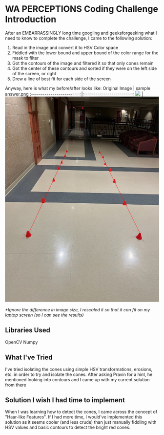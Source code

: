 # WA PERCEPTIONS Coding Challenge Introduction
After an EMBARRASSINGLY long time googling and geeksforgeeking what I need to know to complete the challenge, I came to the following solution: 
<ol>
  <li>Read in the image and convert it to HSV Color space</li>
  <li>Fiddled with the lower bound and upper bound of the color range for the mask to filter</li>
  <li>Got the contours of the image and filtered it so that only cones remain</li>
  <li>Got the center of these contours and sorted if they were on the left side of the screen, or right</li>
  <li>Drew a line of best fit for each side of the screen</li>
</ol>

Anyway, here is what my before/after looks like:
Original Image            |  sample answer.png
:-------------------------:|:-------------------------:
![](https://github.com/WisconsinAutonomous/CodingChallenges/blob/master/perception/red.png)  |  ![](https://github.com/glennh2023/WA/blob/main/answer.png)

*\*Ignore the difference in image size, I rescaled it so that it can fit on my laptop screen (so I can see the results)*

## Libraries Used
OpenCV
Numpy

## What I've Tried
I've tried isolating the cones using simple HSV transformations, erosions, etc. in order to try and isolate the cones. After asking Pravin for a hint, he mentioned looking into contours and I came up with my current solution from there

## Solution I wish I had time to implement
When I was learning how to detect the cones, I came across the concept of "Haar-like Features". If I had more time, I would've implemented this solution as it seems cooler (and less crude) than just manually fiddling with HSV values and basic contours to detect the bright red cones.
